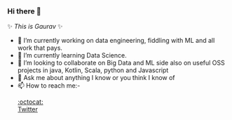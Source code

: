 ### Hi there 👋

✨ _This is Gaurav_ ✨

- 🔭 I’m currently working on data engineering, fiddling with ML and all work that pays.
- 🌱 I’m currently learning Data Science.
- 👯 I’m looking to collaborate on Big Data and ML side also on useful OSS projects in java, Kotlin, Scala, python and Javascript 
- 💬 Ask me about anything I know or you think I know of
- 📫 How to reach me:- 
     <p class="view"><a href="https://github.com/gauravbrills">:octocat:</a><br><a href="https://twitter.com/PunksRant">Twitter</a></p>
